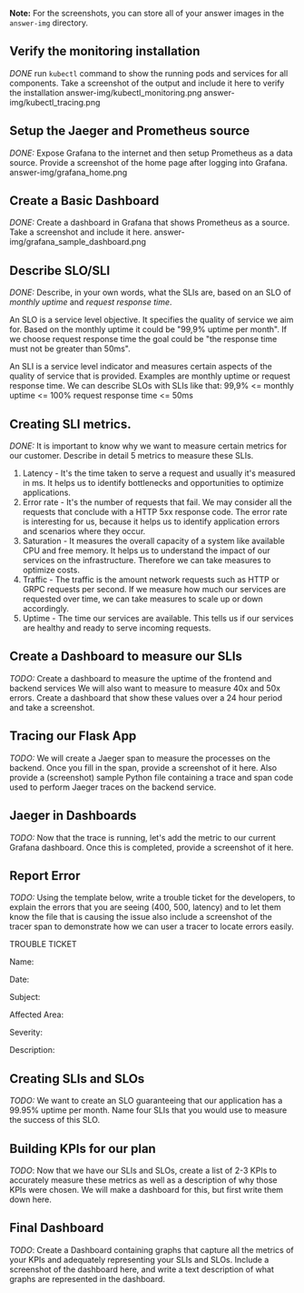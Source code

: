 **Note:** For the screenshots, you can store all of your answer images in the `answer-img` directory.

## Verify the monitoring installation

*DONE* run `kubectl` command to show the running pods and services for all components. Take a screenshot of the output and include it here to verify the installation
answer-img/kubectl_monitoring.png
answer-img/kubectl_tracing.png

## Setup the Jaeger and Prometheus source
*DONE:* Expose Grafana to the internet and then setup Prometheus as a data source. Provide a screenshot of the home page after logging into Grafana.
answer-img/grafana_home.png

## Create a Basic Dashboard
*DONE:* Create a dashboard in Grafana that shows Prometheus as a source. Take a screenshot and include it here.
answer-img/grafana_sample_dashboard.png

## Describe SLO/SLI
*DONE:* Describe, in your own words, what the SLIs are, based on an SLO of *monthly uptime* and *request response time*.

An SLO is a service level objective. It specifies the quality of service we aim for. 
Based on the monthly uptime it could be "99,9% uptime per month". If we choose request response time the goal could be "the response time must not be greater than 50ms".

An SLI is a service level indicator and measures certain aspects of the quality of service that is provided.
Examples are monthly uptime or request response time.
We can describe SLOs with SLIs like that: 
99,9% <= monthly uptime <= 100%
request response time <= 50ms

## Creating SLI metrics.
*DONE:* It is important to know why we want to measure certain metrics for our customer. Describe in detail 5 metrics to measure these SLIs.

1. Latency - It's the time taken to serve a request and usually it's measured in ms. 
It helps us to identify bottlenecks and opportunities to optimize applications.
2. Error rate - It's the number of requests that fail. We may consider all the requests that conclude with a HTTP 5xx response code. The error rate is interesting for us, because it helps us to identify application errors and scenarios where they occur. 
3. Saturation - It measures the overall capacity of a system like available CPU and free memory.
It helps us to understand the impact of our services on the infrastructure. Therefore we can take measures to optimize costs. 
4. Traffic - The traffic is the amount network requests such as HTTP or GRPC requests per second.
If we measure how much our services are requested over time, we can take measures to scale up or down accordingly.
5. Uptime - The time our services are available. This tells us if our services are healthy and ready to serve incoming requests. 

## Create a Dashboard to measure our SLIs
*TODO:* Create a dashboard to measure the uptime of the frontend and backend services We will also want to measure to measure 40x and 50x errors. Create a dashboard that show these values over a 24 hour period and take a screenshot.

## Tracing our Flask App
*TODO:*  We will create a Jaeger span to measure the processes on the backend. Once you fill in the span, provide a screenshot of it here. Also provide a (screenshot) sample Python file containing a trace and span code used to perform Jaeger traces on the backend service.

## Jaeger in Dashboards
*TODO:* Now that the trace is running, let's add the metric to our current Grafana dashboard. Once this is completed, provide a screenshot of it here.

## Report Error
*TODO:* Using the template below, write a trouble ticket for the developers, to explain the errors that you are seeing (400, 500, latency) and to let them know the file that is causing the issue also include a screenshot of the tracer span to demonstrate how we can user a tracer to locate errors easily.

TROUBLE TICKET

Name:

Date:

Subject:

Affected Area:

Severity:

Description:


## Creating SLIs and SLOs
*TODO:* We want to create an SLO guaranteeing that our application has a 99.95% uptime per month. Name four SLIs that you would use to measure the success of this SLO.

## Building KPIs for our plan
*TODO*: Now that we have our SLIs and SLOs, create a list of 2-3 KPIs to accurately measure these metrics as well as a description of why those KPIs were chosen. We will make a dashboard for this, but first write them down here.

## Final Dashboard
*TODO*: Create a Dashboard containing graphs that capture all the metrics of your KPIs and adequately representing your SLIs and SLOs. Include a screenshot of the dashboard here, and write a text description of what graphs are represented in the dashboard.  

